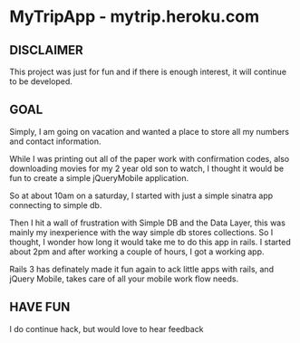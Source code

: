 # MyTripApp - mytrip.heroku.com

## DISCLAIMER

This project was just for fun and if there is enough interest, it will continue to be developed.

## GOAL

Simply, I am going on vacation and wanted a place to store all my numbers and contact information.

While I was printing out all of the paper work with confirmation codes, also downloading movies 
for my 2 year old son to watch, I thought it would be fun to create a simple jQueryMobile application.

So at about 10am on a saturday, I started with just a simple sinatra app connecting to simple db.

Then I hit a wall of frustration with Simple DB and the Data Layer, this was mainly my inexperience 
with the way simple db stores collections.  So I thought, I wonder how long it would take me to do this 
app in rails.  I started about 2pm and after working a couple of hours, I got a working app.

Rails 3 has definately made it fun again to ack little apps with rails, and jQuery Mobile, takes
care of all your mobile work flow needs.

## HAVE FUN

I do continue hack, but would love to hear feedback